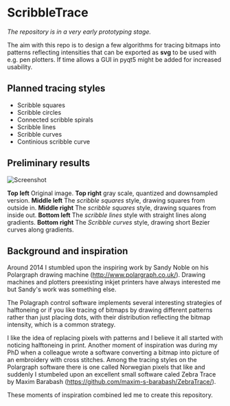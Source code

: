 # ScribbleTrace

_The repository is in a very early prototyping stage._

The aim with this repo is to design a few algorithms for tracing bitmaps into patterns reflecting intensities that can be exported as __svg__ to be used with e.g. pen plotters. If time allows a GUI in pyqt5 might be added for increased usability.

## Planned tracing styles

* Scribble squares
* Scribble circles
* Connected scribble spirals
* Scribble lines
* Scribble curves
* Continious scribble curve


## Preliminary results

![Screenshot](https://github.com/kylberg/ScribbleTrace/blob/personal/kylberg/PoC-scribble-squares/examples.png)

__Top left__ Original image. __Top right__ gray scale, quantized and downsampled version. __Middle left__ The _scribble squares_ style, drawing squares from outside in.  __Middle right__ The _scribble squares_ style, drawing squares from inside out. __Bottom left__ The _scribble lines_ style with straight lines along gradients.  __Bottom right__ The _Scribble curves_ style, drawing short Bezier curves along gradients.

## Background and inspiration
Around 2014 I stumbled upon the inspiring work by Sandy Noble on his Polargraph drawing machine (http://www.polargraph.co.uk/). Drawing machines and plotters preexisting inkjet printers have always interested me but Sandy's work was something else.

The Polagraph control software implements several interesting strategies of halftoneing or if you like tracing of bitmaps by drawing different patterns rather than just placing dots, with their distribution reflecting the bitmap intensity, which is a common strategy.

I like the idea of replacing pixels with patterns and I believe it all started with noticing halftoneing in print. Another moment of inspiration was during my PhD when a colleague wrote a software converting a bitmap into picture of an embroidery with cross stitches. Among the tracing styles on the Polargraph software there is one called Norwegian pixels that like and suddenly I stumbeled upon an excellent small software caled Zebra Trace by Maxim Barabash (https://github.com/maxim-s-barabash/ZebraTrace/). 

These moments of inspiration combined led me to create this repository. 


